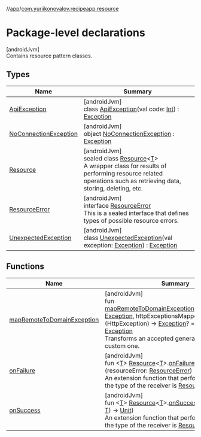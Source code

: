 //[app](../../index.md)/[com.yuriikonovalov.recipeapp.resource](index.md)

# Package-level declarations

[androidJvm]\
Contains resource pattern classes.

## Types

| Name | Summary |
|---|---|
| [ApiException](-api-exception/index.md) | [androidJvm]<br>class [ApiException](-api-exception/index.md)(val code: [Int](https://kotlinlang.org/api/latest/jvm/stdlib/kotlin/-int/index.html)) : [Exception](https://developer.android.com/reference/kotlin/java/lang/Exception.html) |
| [NoConnectionException](-no-connection-exception/index.md) | [androidJvm]<br>object [NoConnectionException](-no-connection-exception/index.md) : [Exception](https://developer.android.com/reference/kotlin/java/lang/Exception.html) |
| [Resource](-resource/index.md) | [androidJvm]<br>sealed class [Resource](-resource/index.md)&lt;[T](-resource/index.md)&gt;<br>A wrapper class for results of performing resource related operations such as retrieving data, storing, deleting, etc. |
| [ResourceError](-resource-error/index.md) | [androidJvm]<br>interface [ResourceError](-resource-error/index.md)<br>This is a sealed interface that defines types of possible resource errors. |
| [UnexpectedException](-unexpected-exception/index.md) | [androidJvm]<br>class [UnexpectedException](-unexpected-exception/index.md)(val exception: [Exception](https://kotlinlang.org/api/latest/jvm/stdlib/kotlin/-exception/index.html)) : [Exception](https://developer.android.com/reference/kotlin/java/lang/Exception.html) |

## Functions

| Name | Summary |
|---|---|
| [mapRemoteToDomainException](map-remote-to-domain-exception.md) | [androidJvm]<br>fun [mapRemoteToDomainException](map-remote-to-domain-exception.md)(remoteException: [Exception](https://kotlinlang.org/api/latest/jvm/stdlib/kotlin/-exception/index.html), httpExceptionsMapper: (HttpException) -&gt; [Exception](https://kotlinlang.org/api/latest/jvm/stdlib/kotlin/-exception/index.html)? = { null }): [Exception](https://kotlinlang.org/api/latest/jvm/stdlib/kotlin/-exception/index.html)<br>Transforms an accepted general Exception to a custom one. |
| [onFailure](on-failure.md) | [androidJvm]<br>fun &lt;[T](on-failure.md)&gt; [Resource](-resource/index.md)&lt;[T](on-failure.md)&gt;.[onFailure](on-failure.md)(action: (resourceError: [ResourceError](-resource-error/index.md)) -&gt; [Unit](https://kotlinlang.org/api/latest/jvm/stdlib/kotlin/-unit/index.html))<br>An extension function that performs an [action](on-failure.md) if the type of the receiver is [Resource.Failure](-resource/-failure/index.md). |
| [onSuccess](on-success.md) | [androidJvm]<br>fun &lt;[T](on-success.md)&gt; [Resource](-resource/index.md)&lt;[T](on-success.md)&gt;.[onSuccess](on-success.md)(action: (data: [T](on-success.md)) -&gt; [Unit](https://kotlinlang.org/api/latest/jvm/stdlib/kotlin/-unit/index.html))<br>An extension function that performs an [action](on-success.md) if the type of the receiver is [Resource.Success](-resource/-success/index.md). |
